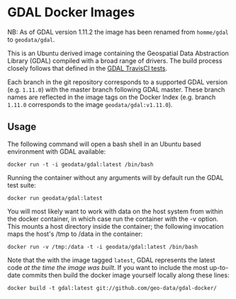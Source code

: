 # GDAL Docker Images

NB: As of GDAL version 1.11.2 the image has been renamed from `homme/gdal` to
`geodata/gdal`.

This is an Ubuntu derived image containing the Geospatial Data Abstraction
Library (GDAL) compiled with a broad range of drivers. The build process
closely follows that defined in the
[GDAL TravisCI tests](https://github.com/OSGeo/gdal/blob/trunk/.travis.yml).

Each branch in the git repository corresponds to a supported GDAL version
(e.g. `1.11.0`) with the master branch following GDAL master. These branch
names are reflected in the image tags on the Docker Index (e.g. branch `1.11.0`
corresponds to the image `geodata/gdal:v1.11.0`).

## Usage

The following command will open a bash shell in an Ubuntu based environment
with GDAL available:

    docker run -t -i geodata/gdal:latest /bin/bash

Running the container without any arguments will by default run the GDAL test
suite:

    docker run geodata/gdal:latest

You will most likely want to work with data on the host system from within the
docker container, in which case run the container with the -v option. This
mounts a host directory inside the container; the following invocation maps the
host's /tmp to /data in the container:

    docker run -v /tmp:/data -t -i geodata/gdal:latest /bin/bash

Note that the with the image tagged `latest`, GDAL represents the latest code
*at the time the image was built*. If you want to include the most up-to-date
commits then build the docker image yourself locally along these lines:

    docker build -t gdal:latest git://github.com/geo-data/gdal-docker/
